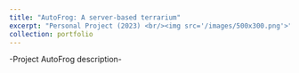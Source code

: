 ```yaml
---
title: "AutoFrog: A server-based terrarium"
excerpt: "Personal Project (2023) <br/><img src='/images/500x300.png'>"
collection: portfolio
---
```


-Project AutoFrog description-